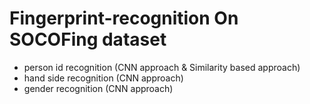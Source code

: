 # Fingerprint-recognition On SOCOFing dataset

- person id recognition (CNN approach & Similarity based approach)
- hand side recognition (CNN approach)
- gender recognition (CNN approach)
